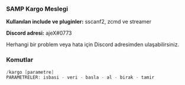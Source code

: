 ### **SAMP Kargo Meslegi**

**Kullanılan include ve pluginler:** sscanf2, zcmd ve streamer

**Discord adresi:** ajeX#0773

Herhangi bir problem veya hata için Discord adresimden ulaşabilirsiniz.

### **Komutlar**
```c
/kargo [parametre]
PARAMETRELER: isbasi - veri - basla - al - birak - tamir
```
  

